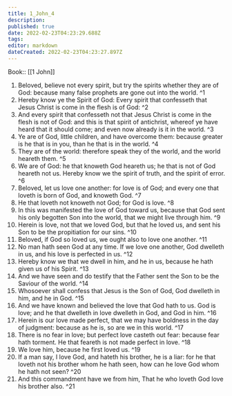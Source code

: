 ```yaml
---
title: 1_John_4
description: 
published: true
date: 2022-02-23T04:23:29.688Z
tags: 
editor: markdown
dateCreated: 2022-02-23T04:23:27.897Z
---
```


 Book:: [[1 John]]
 1. Beloved, believe not every spirit, but try the spirits whether they are of God: because many false prophets are gone out into the world. ^1
 2. Hereby know ye the Spirit of God: Every spirit that confesseth that Jesus Christ is come in the flesh is of God: ^2
 3. And every spirit that confesseth not that Jesus Christ is come in the flesh is not of God: and this is that spirit of antichrist, whereof ye have heard that it should come; and even now already is it in the world. ^3
 4. Ye are of God, little children, and have overcome them: because greater is he that is in you, than he that is in the world. ^4
 5. They are of the world: therefore speak they of the world, and the world heareth them. ^5
 6. We are of God: he that knoweth God heareth us; he that is not of God heareth not us. Hereby know we the spirit of truth, and the spirit of error. ^6
 7. Beloved, let us love one another: for love is of God; and every one that loveth is born of God, and knoweth God. ^7
 8. He that loveth not knoweth not God; for God is love. ^8
 9. In this was manifested the love of God toward us, because that God sent his only begotten Son into the world, that we might live through him. ^9
 10. Herein is love, not that we loved God, but that he loved us, and sent his Son to be the propitiation for our sins. ^10
 11. Beloved, if God so loved us, we ought also to love one another. ^11
 12. No man hath seen God at any time. If we love one another, God dwelleth in us, and his love is perfected in us. ^12
 13. Hereby know we that we dwell in him, and he in us, because he hath given us of his Spirit. ^13
 14. And we have seen and do testify that the Father sent the Son to be the Saviour of the world. ^14
 15. Whosoever shall confess that Jesus is the Son of God, God dwelleth in him, and he in God. ^15
 16. And we have known and believed the love that God hath to us. God is love; and he that dwelleth in love dwelleth in God, and God in him. ^16
 17. Herein is our love made perfect, that we may have boldness in the day of judgment: because as he is, so are we in this world. ^17
 18. There is no fear in love; but perfect love casteth out fear: because fear hath torment. He that feareth is not made perfect in love. ^18
 19. We love him, because he first loved us. ^19
 20. If a man say, I love God, and hateth his brother, he is a liar: for he that loveth not his brother whom he hath seen, how can he love God whom he hath not seen? ^20
 21. And this commandment have we from him, That he who loveth God love his brother also. ^21
